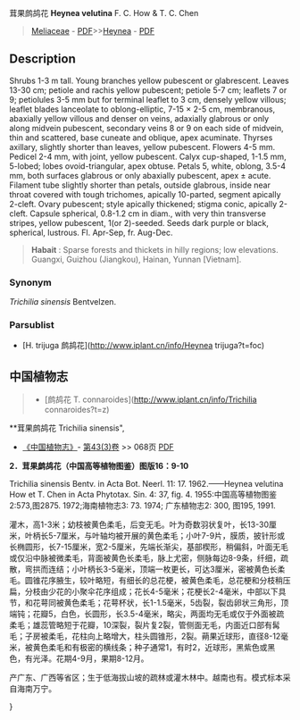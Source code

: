 茸果鹧鸪花 **Heynea velutina** F. C. How & T. C. Chen

> [Meliaceae](http://www.iplant.cn/info/Meliaceae?t=foc) - [PDF](http://www.iplant.cn/foc/pdf/Meliaceae.pdf)>>[Heynea](http://www.iplant.cn/info/Heynea?t=foc) - [PDF](http://www.iplant.cn/foc/pdf/Heynea.pdf)

## Description

Shrubs 1-3 m tall. Young branches yellow pubescent or glabrescent. Leaves 13-30 cm; petiole and rachis yellow pubescent; petiole 5-7 cm; leaflets 7 or 9; petiolules 3-5 mm but for terminal leaflet to 3 cm, densely yellow villous; leaflet blades lanceolate to oblong-elliptic, 7-15 × 2-5 cm, membranous, abaxially yellow villous and denser on veins, adaxially glabrous or only along midvein pubescent, secondary veins 8 or 9 on each side of midvein, thin and scattered, base cuneate and oblique, apex acuminate. Thyrses axillary, slightly shorter than leaves, yellow pubescent. Flowers 4-5 mm. Pedicel 2-4 mm, with joint, yellow pubescent. Calyx cup-shaped, 1-1.5 mm, 5-lobed; lobes ovoid-triangular, apex obtuse. Petals 5, white, oblong, 3.5-4 mm, both surfaces glabrous or only abaxially pubescent, apex ± acute. Filament tube slightly shorter than petals, outside glabrous, inside near throat covered with tough trichomes, apically 10-parted, segment apically 2-cleft. Ovary pubescent; style apically thickened; stigma conic, apically 2-cleft. Capsule spherical, 0.8-1.2 cm in diam., with very thin transverse stripes, yellow pubescent, 1(or 2)-seeded. Seeds dark purple or black, spherical, lustrous. Fl. Apr-Sep, fr. Aug-Dec.


> **Habait** : 
> Sparse forests and thickets in hilly regions; low elevations. Guangxi, Guizhou (Jiangkou), Hainan, Yunnan [Vietnam].

### Synonym
*Trichilia sinensis* Bentvelzen.

### Parsublist

* [H.  trijuga  鹧鸪花](http://www.iplant.cn/info/Heynea trijuga?t=foc)

## 中国植物志

> * [鹧鸪花  T.  connaroides](http://www.iplant.cn/info/Trichilia connaroides?t=z)


**茸果鹧鸪花 Trichilia sinensis",

* [《中国植物志》](http://www.iplant.cn/frps)- [第43(3)卷](http://www.iplant.cn/frps/vol/43(3)) >> 068页 [PDF](http://www.iplant.cn/frps/pdf/43(3)/068.PDF)


**2．茸果鹧鸪花（中国高等植物图鉴）图版16：9-10**

Trichilia sinensis Bentv. in Acta Bot. Neerl. 11: 17. 1962.——Heynea velutina How et T. Chen in Acta Phytotax. Sin. 4: 37, fig. 4. 1955:中国高等植物图鉴2:573,图2875. 1972;海南植物志3: 73. 1974; 广东植物志2: 300, 图195, 1991.

灌木，高1-3米；幼枝被黄色柔毛，后变无毛。叶为奇数羽状复叶，长13-30厘米，叶柄长5-7厘米，与叶轴均被开展的黄色柔毛；小叶7-9片，膜质，披针形或长椭圆形，长7-15厘米，宽2-5厘米，先端长渐尖，基部楔形，稍偏斜，叶面无毛或仅沿中脉被微柔毛，背面被黄色长柔毛，脉上尤密，侧脉每边8-9条，纤细，疏散，弯拱而连结；小叶柄长3-5毫米，顶端一枚更长，可达3厘米，密被黄色长柔毛。圆锥花序腋生，较叶略短，有细长的总花梗，被黄色柔毛，总花梗和分枝稍压扁，分枝由少花的小聚伞花序组成；花长4-5毫米；花梗长2-4毫米，中部以下具节，和花萼同被黄色柔毛；花萼杯状，长1-1.5毫米，5齿裂，裂齿卵状三角形，顶端钝；花瓣5，白色，长圆形，长3.5-4毫米，略尖，两面均无毛或仅于外面被疏柔毛；雄蕊管略短于花瓣，10深裂，裂片复2裂，管侧面无毛，内面近口部有髯毛；子房被柔毛，花柱向上略增大，柱头圆锥形，2裂。蒴果近球形，直径8-12毫米，被黄色柔毛和有极密的横线条；种子通常1，有时2，近球形，黑紫色或黑色，有光泽。花期4-9月，果期8-12月。

产广东、广西等省区；生于低海拔山坡的疏林或灌木林中。越南也有。模式标本采自海南万宁。

}
